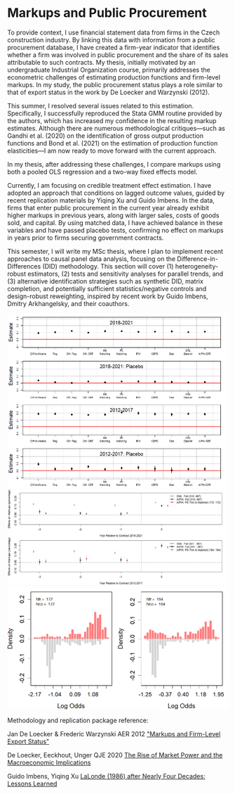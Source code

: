# Markups and Public Procurement

To provide context, I use financial statement data from firms in the Czech construction industry. By linking this data with information from a public procurement database, I have created a firm-year indicator that identifies whether a firm was involved in public procurement and the share of its sales attributable to such contracts. My thesis, initially motivated by an undergraduate Industrial Organization course, primarily addresses the econometric challenges of estimating production functions and firm-level markups. In my study, the public procurement status plays a role similar to that of export status in the work by De Loecker and Warzynski (2012).

This summer, I resolved several issues related to this estimation. Specifically, I successfully reproduced the Stata GMM routine provided by the authors, which has increased my confidence in the resulting markup estimates. Although there are numerous methodological critiques—such as Gandhi et al. (2020) on the identification of gross output production functions and Bond et al. (2021) on the estimation of production function elasticities—I am now ready to move forward with the current approach.

In my thesis, after addressing these challenges, I compare markups using both a pooled OLS regression and a two-way fixed effects model.

Currently, I am focusing on credible treatment effect estimation. I have adopted an approach that conditions on lagged outcome values, guided by recent replication materials by Yiqing Xu and Guido Imbens. In the data, firms that enter public procurement in the current year already exhibit higher markups in previous years, along with larger sales, costs of goods sold, and capital. By using matched data, I have achieved balance in these variables and have passed placebo tests, confirming no effect on markups in years prior to firms securing government contracts.

This semester, I will write my MSc thesis, where I plan to implement recent approaches to causal panel data analysis, focusing on the Difference-in-Differences (DID) methodology. This section will cover (1) heterogeneity-robust estimators, (2) tests and sensitivity analyses for parallel trends, and (3) alternative identification strategies such as synthetic DID, matrix completion, and potentially sufficient statistics/negative controls and design-robust reweighting, inspired by recent work by Guido Imbens, Dmitry Arkhangelsky, and their coauthors.


<p float="left">
  <img src="/average.png"/> 
    <img src="/att.png"/>
  <img src="/odds.png"/>
</p>



Methodology and replication package reference: 

Jan De Loecker & Frederic Warzynski AER 2012 ["Markups and Firm-Level Export Status"](https://www.aeaweb.org/articles?id=10.1257/aer.102.6.2437)

De Loecker, Eeckhout, Unger QJE 2020 [The Rise of Market Power and the Macroeconomic Implications](https://academic.oup.com/qje/article/135/2/561/5714769?login=true)
    
Guido Imbens, Yiqing Xu [LaLonde (1986) after Nearly Four Decades: Lessons Learned](https://arxiv.org/abs/2406.00827)



